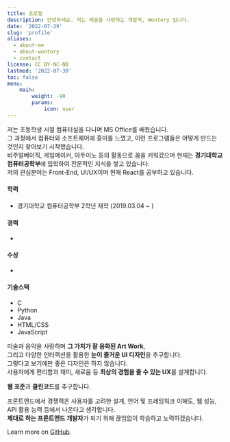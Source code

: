 ```yaml
---
title: 프로필
description: 안녕하세요. 저는 예술을 사랑하는 개발자, Wontory 입니다.
date: '2022-07-29'
slug: 'profile'
aliases:
  - about-me
  - about-wontory
  - contact
license: CC BY-NC-ND
lastmod: '2022-07-30'
toc: false
menu:
    main: 
        weight: -90
        params:
            icon: user
---
```


저는 초등학생 시절 컴퓨터실을 다니며 MS Office를 배웠습니다.  
그 과정에서 컴퓨터와 소프트웨어에 흥미를 느꼈고, 이런 프로그램들은 어떻게 만드는 것인지 찾아보기 시작했습니다.  
비주얼베이직, 게임메이커, 아두이노 등의 활동으로 꿈을 키워갔으며 현재는 **경기대학교 컴퓨터공학부**에 입학하여 전문적인 지식을 쌓고 있습니다.  
저의 관심분야는 Front-End, UI/UX이며 현재 React를 공부하고 있습니다.

#### 학력
* 경기대학교 컴퓨터공학부 2학년 재학 (2019.03.04 ~ )

#### 경력
* 

#### 수상
* 

#### 기술스택
* C
* Python
* Java
* HTML/CSS
* JavaScript

미술과 음악을 사랑하며 **그 가치가 잘 융화된 Art Work**,  
그리고 다양한 인터랙션을 활용한 **눈이 즐거운 UI 디자인**을 추구합니다.  
그렇다고 보기에만 좋은 디자인은 하지 않습니다.  
사용자에게 편리함과 재미, 새로움 등 **최상의 경험을 줄 수 있는 UX**를 설계합니다.

**웹 표준**과 **클린코드**를 추구합니다.

프론트엔드에서 경쟁력은 사용자를 고려한 설계, 언어 및 프레임워크 이해도, 웹 성능, API 활용 능력 등에서 나온다고 생각합니다.  
**제대로 하는 프론트엔드 개발자**가 되기 위해 끊임없이 학습하고 노력하겠습니다.

Learn more on [GitHub](https://github.com/wontory).
